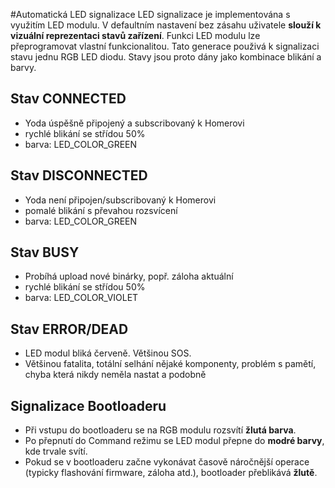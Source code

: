 #Automatická LED signalizace
LED signalizace je implementována s využitím LED modulu. V defaultním nastavení bez zásahu uživatele **slouží k vizuální reprezentaci stavů zařízení**. Funkci LED modulu lze přeprogramovat vlastní funkcionalitou. Tato generace použivá k signalizaci stavu jednu RGB LED diodu. Stavy jsou proto dány jako kombinace blikání a barvy.

## Stav CONNECTED

* Yoda úspěšně připojený a subscribovaný k Homerovi
* rychlé blikání se střídou 50%
* barva: LED_COLOR_GREEN

## Stav DISCONNECTED

* Yoda není připojen/subscribovaný k Homerovi
* pomalé blikání s převahou rozsvícení
* barva: LED_COLOR_GREEN

## Stav BUSY
* Probíhá upload nové binárky, popř. záloha aktuální
* rychlé blikání se střídou 50%
* barva: LED_COLOR_VIOLET

## Stav ERROR/DEAD
- LED modul bliká červeně. Většinou SOS.
- Většinou fatalita, totální selhání nějaké komponenty, problém s pamětí, chyba která nikdy neměla nastat a podobně

## Signalizace Bootloaderu

* Při vstupu do bootloaderu se na RGB modulu rozsvítí **žlutá barva**.
* Po přepnutí do Command režimu se LED modul přepne do **modré barvy**, kde trvale svítí.
* Pokud se v bootloaderu začne vykonávat časově náročnější operace (typicky flashování firmware, záloha atd.), bootloader přeblikává **žlutě**.

